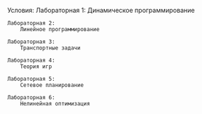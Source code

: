 Условия:
	Лабораторная 1:
		Динамическое программирование
		   
	Лабораторная 2:
		Линейное программирование
			
	Лабораторная 3:
		Транспортные задачи
		
	Лабораторная 4:
		Теория игр
		
	Лабораторная 5:
		Сетевое планирование
		
	Лабораторная 6:
		Нелинейная оптимизация